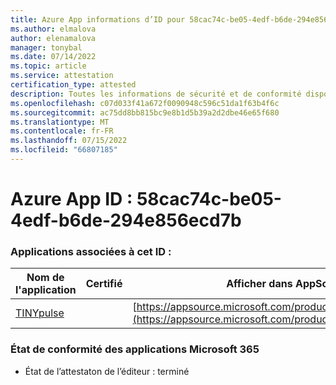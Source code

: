 ```yaml
---
title: Azure App informations d’ID pour 58cac74c-be05-4edf-b6de-294e856ecd7b
ms.author: elmalova
author: elenamalova
manager: tonybal
ms.date: 07/14/2022
ms.topic: article
ms.service: attestation
certification_type: attested
description: Toutes les informations de sécurité et de conformité disponibles pour 58cac74c-be05-4edf-b6de-294e856ecd7b.
ms.openlocfilehash: c07d033f41a672f0090948c596c51da1f63b4f6c
ms.sourcegitcommit: ac75dd8bb815bc9e8b1d5b39a2d2dbe46e65f680
ms.translationtype: MT
ms.contentlocale: fr-FR
ms.lasthandoff: 07/15/2022
ms.locfileid: "66807185"
---
```

# <a name="azure-app-id-58cac74c-be05-4edf-b6de-294e856ecd7b"></a>Azure App ID : 58cac74c-be05-4edf-b6de-294e856ecd7b


### <a name="apps-associated-with-this-id"></a>Applications associées à cet ID :
| **Nom de l'application** | **Certifié** | **Afficher dans AppSource** |
|--------------|---------------|-----------------------|
| [TINYpulse](../forward/WA104381729.md) |  | [https://appsource.microsoft.com/product/office/WA104381729](https://appsource.microsoft.com/product/office/WA104381729) |

### <a name="microsoft-365-app-compliance-status"></a>État de conformité des applications Microsoft 365
- État de l’attestaton de l’éditeur : terminé
